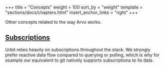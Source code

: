 +++
title = "Concepts"
weight = 100
sort_by = "weight"
template = "sections/docs/chapters.html"
insert_anchor_links = "right"
+++

Other concepts related to the way Arvo works.

## [Subscriptions](@/docs/arvo/concepts/subscriptions.md)

Urbit relies heavily on subscriptions throughout the stack. We strongly prefer reactive data flow compared to querying or polling, which is why for example our equivalent to git natively supports subscriptions to its data.
